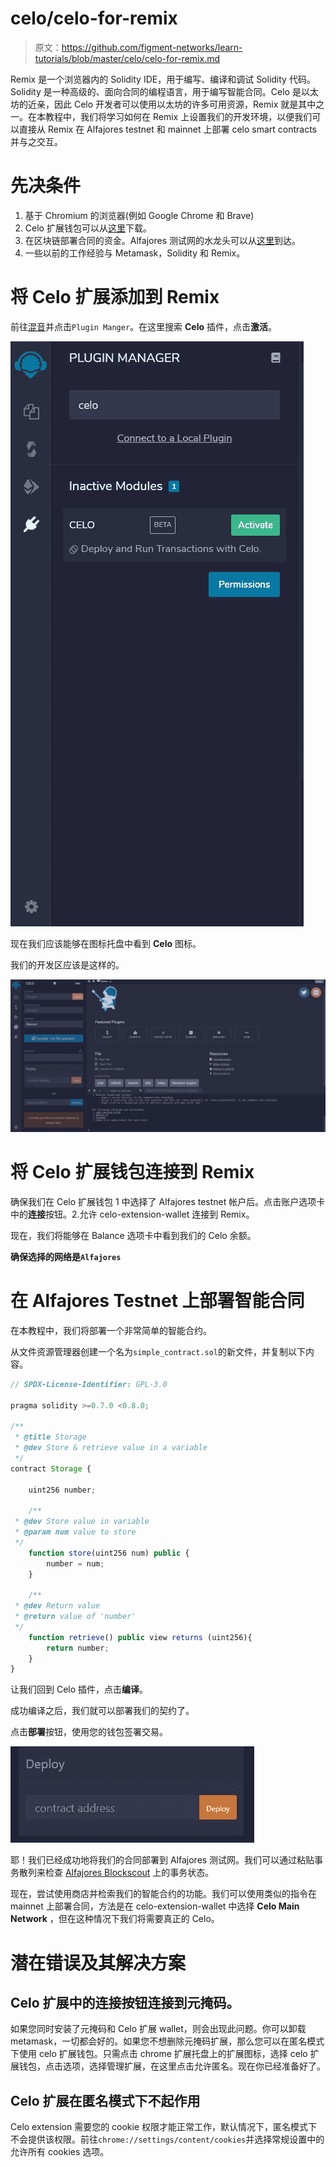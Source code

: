 # celo/celo-for-remix

> 原文：<https://github.com/figment-networks/learn-tutorials/blob/master/celo/celo-for-remix.md>

Remix 是一个浏览器内的 Solidity IDE，用于编写、编译和调试 Solidity 代码。Solidity 是一种高级的、面向合同的编程语言，用于编写智能合同。Celo 是以太坊的近亲，因此 Celo 开发者可以使用以太坊的许多可用资源，Remix 就是其中之一。在本教程中，我们将学习如何在 Remix 上设置我们的开发环境，以便我们可以直接从 Remix 在 Alfajores testnet 和 mainnet 上部署 celo smart contracts 并与之交互。

# 先决条件

1.  基于 Chromium 的浏览器(例如 Google Chrome 和 Brave)
2.  Celo 扩展钱包可以从[这里](https://chrome.google.com/webstore/detail/celoextensionwallet/kkilomkmpmkbdnfelcpgckmpcaemjcdh?hl=en)下载。
3.  在区块链部署合同的资金。Alfajores 测试网的水龙头可以从[这里](https://celo.org/developers/faucet)到达。
4.  一些以前的工作经验与 Metamask，Solidity 和 Remix。

# 将 Celo 扩展添加到 Remix

前往[混音](https://remix.ethereum.org/)并点击`Plugin Manger`。在这里搜索 **Celo** 插件，点击**激活**。

![](img/3e158f3bee08e85f333df7cd85b7a6c1.png)

现在我们应该能够在图标托盘中看到 **Celo** 图标。

我们的开发区应该是这样的。

![](img/214cb7c70cca194b8d811f6949b1daa9.png)

# 将 Celo 扩展钱包连接到 Remix

确保我们在 Celo 扩展钱包 1 中选择了 Alfajores testnet 帐户后。点击账户选项卡中的**连接**按钮。2.允许 celo-extension-wallet 连接到 Remix。

现在，我们将能够在 Balance 选项卡中看到我们的 Celo 余额。

**确保选择的网络是`Alfajores`**

# 在 Alfajores Testnet 上部署智能合同

在本教程中，我们将部署一个非常简单的智能合约。

从文件资源管理器创建一个名为`simple_contract.sol`的新文件，并复制以下内容。

```js
// SPDX-License-Identifier: GPL-3.0

pragma solidity >=0.7.0 <0.8.0;

/**
 * @title Storage
 * @dev Store & retrieve value in a variable
 */
contract Storage {

    uint256 number;

    /**
 * @dev Store value in variable
 * @param num value to store
 */
    function store(uint256 num) public {
        number = num;
    }

    /**
 * @dev Return value 
 * @return value of 'number'
 */
    function retrieve() public view returns (uint256){
        return number;
    }
}
```

让我们回到 Celo 插件，点击**编译**。

成功编译之后，我们就可以部署我们的契约了。

点击**部署**按钮，使用您的钱包签署交易。

![](img/aab97436cc0832e4a68cb5c6a6db86a0.png)

耶！我们已经成功地将我们的合同部署到 Alfajores 测试网。我们可以通过粘贴事务散列来检查 [Alfajores Blockscout](https://alfajores-blockscout.celo-testnet.org/) 上的事务状态。

现在，尝试使用商店并检索我们的智能合约的功能。我们可以使用类似的指令在 mainnet 上部署合同，方法是在 celo-extension-wallet 中选择 **Celo Main Network** ，但在这种情况下我们将需要真正的 Celo。

# 潜在错误及其解决方案

## Celo 扩展中的连接按钮连接到元掩码。

如果您同时安装了元掩码和 Celo 扩展 wallet，则会出现此问题。你可以卸载 metamask，一切都会好的。如果您不想删除元掩码扩展，那么您可以在匿名模式下使用 celo 扩展钱包。只需点击 chrome 扩展托盘上的扩展图标，选择 celo 扩展钱包，点击选项，选择管理扩展，在这里点击允许匿名。现在你已经准备好了。

## Celo 扩展在匿名模式下不起作用

Celo extension 需要您的 cookie 权限才能正常工作，默认情况下，匿名模式下不会提供该权限。前往`chrome://settings/content/cookies`并选择常规设置中的允许所有 cookies 选项。